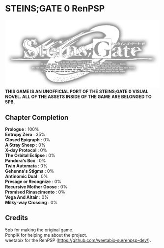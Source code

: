 # STEINS;GATE 0 RenPSP
![STEINS;GATE 0 LOGO](./logo.png)
**THIS GAME IS AN UNOFFICIAL PORT OF THE STEINS;GATE 0 VISUAL NOVEL. ALL OF THE ASSETS INSIDE OF THE GAME ARE BELONGED TO 5PB.**<br/>
## Chapter Completion 
**Prologue** : 100%</br>
**Entropy Zero** : 35%</br>
**Closed Epigraph** : 0%</br>
**A Stray Sheep** : 0%</br>
**X-day Protocol** : 0%</br>
**The Orbital Eclipse** : 0%</br>
**Pandora's Box** : 0%</br>
**Twin Automata** : 0%</br>
**Gehenna's Stigma** : 0%</br>
**Antinomic Dual** : 0%</br>
**Presage or Recognize** : 0%</br>
**Recursive Mother Goose** : 0%</br>
**Promised Rinascimento** : 0%</br>
**Vega And Altair** : 0%</br>
**Milky-way Crossing** : 0%</br>

## Credits
5pb for making the original game.<br/>
PonpiK for helping me about the project.<br/>
weetabix for the RenPSP (https://github.com/weetabix-su/renpsp-dev/).<br/>
